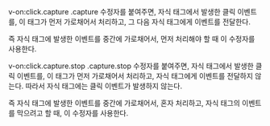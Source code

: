 v-on:click.capture
.capture 수정자를 붙여주면,
  자식 태그에서 발생한 클릭 이벤트를, 이 태그가 먼저 가로채어서 처리하고,
  그 다음 자식 태그에게 이벤트를 전달한다.

즉 자식 태그에 발생한 이벤트를 중간에 가로채어서, 먼저 처리해야 할 때
이 수정자를 사용한다.


v-on:click.capture.stop
.capture.stop 수정자를 붙여주면,
  자식 태그에서 발생한 클릭 이벤트를, 이 태그가 먼저 가로채어서 처리하고,
  자식 태그에게 이벤트를 전달하지 않는다.
  따라서 자식 태그에는 클릭 이벤트가 발생하지 않는다.

즉 자식 태그에 발생한 이벤트를 중간에 가로채어서, 혼자 처리하고,
자식 태그의 이벤트를 막으려고 할 때,
이 수정자를 사용한다.
